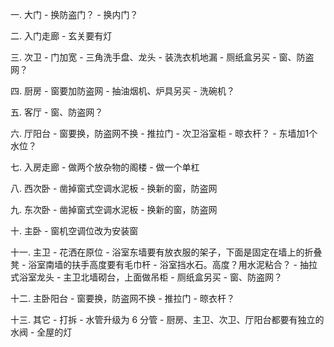 一. 大门
    - 换防盗门？
    - 换内门？

二. 入门走廊
    - 玄关要有灯

三. 次卫
    - 门加宽
    - 三角洗手盘、龙头
    - 装洗衣机地漏
    - 厕纸盒另买
    - 窗、防盗网？

四. 厨房
    - 窗要加防盗网
    - 抽油烟机、炉具另买
    - 洗碗机？

五. 客厅
    - 窗、防盗网？

六. 厅阳台
    - 窗要换，防盗网不换
    - 推拉门
    - 次卫浴室柜
    - 晾衣杆？
    - 东墙加1个水位？

七. 入房走廊
    - 做两个放杂物的阁楼
    - 做一个单杠

八. 西次卧
    - 凿掉窗式空调水泥板
    - 换新的窗，防盗网

九. 东次卧
    - 凿掉窗式空调水泥板
    - 换新的窗，防盗网

十. 主卧
    - 窗机空调位改为安装窗

十一. 主卫
    - 花洒在原位
    - 浴室东墙要有放衣服的架子，下面是固定在墙上的折叠凳
    - 浴室南墙的扶手高度要有毛巾杆
    - 浴室挡水石。高度？用水泥粘合？
    - 抽拉式浴室龙头
    - 主卫北墙砌台，上面做吊柜
    - 厕纸盒另买
    - 窗、防盗网？

十二. 主卧阳台
    - 窗要换，防盗网不换
    - 推拉门
    - 晾衣杆？

十三. 其它
    - 打拆
    - 水管升级为 6 分管
    - 厨房、主卫、次卫、厅阳台都要有独立的水阀
    - 全屋的灯
